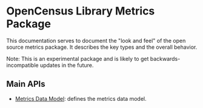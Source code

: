 # OpenCensus Library Metrics Package
This documentation serves to document the "look and feel" of the open source metrics package. It 
describes the key types and the overall behavior.

Note: This is an experimental package and is likely to get backwards-incompatible updates in the future.

## Main APIs
* [Metrics Data Model](Metrics.md): defines the metrics data model.
